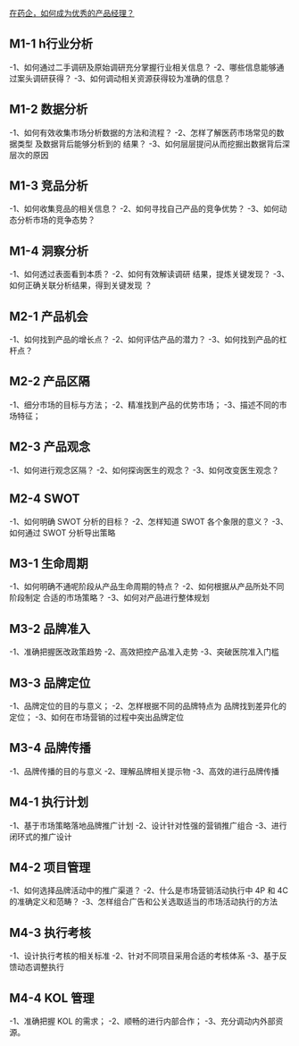 [在药企，如何成为优秀的产品经理？](https://github.com/womarketing/womarketing.github.io/blob/master/%E5%9C%A8%E8%8D%AF%E4%BC%81%EF%BC%8C%E5%A6%82%E4%BD%95%E6%88%90%E4%B8%BA%E4%BC%98%E7%A7%80%E7%9A%84%E4%BA%A7%E5%93%81%E7%BB%8F%E7%90%86%EF%BC%9F.md)

##  M1-1 h行业分析
-1、如何通过二手调研及原始调研充分掌握行业相关信息？
-2、哪些信息能够通过案头调研获得？
-3、如何调动相关资源获得较为准确的信息？

## M1-2 数据分析
-1、如何有效收集市场分析数据的方法和流程？
-2、怎样了解医药市场常见的数据类型 及数据背后能够分析到的 结果？
-3、如何层层提问从而挖掘出数据背后深层次的原因

## M1-3 竞品分析
-1、如何收集竞品的相关信息？
-2、如何寻找自己产品的竞争优势？
-3、如何动态分析市场的竞争态势？

## M1-4 洞察分析 
-1、如何透过表面看到本质？
-2、如何有效解读调研 结果，提炼关键发现？
-3、如何正确关联分析结果，得到关键发现 ？

## M2-1 产品机会
-1、如何找到产品的增长点？
-2、如何评估产品的潜力？
-3、如何找到产品的杠杆点？

##   M2-2 产品区隔
-1、细分市场的目标与方法；
-2、精准找到产品的优势市场；
-3、描述不同的市场特征；

## M2-3 产品观念
-1、如何进行观念区隔？
-2、如何探询医生的观念？
-3、如何改变医生观念？

## M2-4 SWOT
-1、如何明确 SWOT 分析的目标？
-2、怎样知道 SWOT 各个象限的意义？
-3、如何通过 SWOT 分析导出策略

## M3-1 生命周期
-1、如何明确不通呢阶段从产品生命周期的特点？
-2、如何根据从产品所处不同阶段制定 合适的市场策略？
-3、如何对产品进行整体规划

## M3-2 品牌准入
-1、准确把握医改政策趋势
-2、高效把控产品准入走势
-3、突破医院准入门槛

## M3-3 品牌定位
-1、品牌定位的目的与意义；
-2、怎样根据不同的品牌特点为 品牌找到差异化的定位；
-3、如何在市场营销的过程中突出品牌定位

## M3-4 品牌传播
-1、品牌传播的目的与意义
-2、理解品牌相关提示物
-3、高效的进行品牌传播

## M4-1 执行计划
-1、基于市场策略落地品牌推广计划
-2、设计针对性强的营销推广组合
-3、进行闭环式的推广设计

## M4-2 项目管理
-1、如何选择品牌活动中的推广渠道？
-2、什么是市场营销活动执行中 4P 和 4C 的准确定义和范畴？
-3、怎样组合广告和公关选取适当的市场活动执行的方法

## M4-3 执行考核
-1、设计执行考核的相关标准
-2、针对不同项目采用合适的考核体系 
-3、基于反馈动态调整执行

## M4-4 KOL 管理
-1、准确把握 KOL 的需求；
-2、顺畅的进行内部合作；
-3、充分调动内外部资源。 